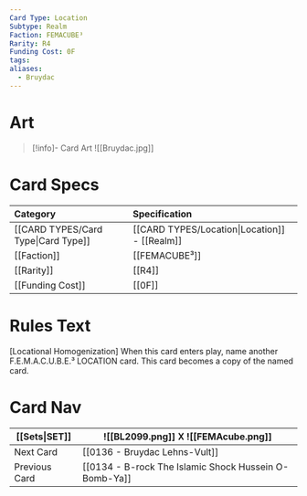 ```yaml
---
Card Type: Location
Subtype: Realm
Faction: FEMACUBE³
Rarity: R4
Funding Cost: 0F
tags: 
aliases:
  - Bruydac
---
```

# Art

> [!info]- Card Art
> ![[Bruydac.jpg]]

# Card Specs

| Category | Specification| 
| :--- | :--- |
| [[CARD TYPES/Card Type\|Card Type]] | [[CARD TYPES/Location\|Location]] - [[Realm]] |  
| [[Faction]] | [[FEMACUBE³]] |  
| [[Rarity]] | [[R4]] |  
| [[Funding Cost]] | [[0F]] | 

# Rules Text  

[Locational Homogenization] 
When this card enters play, name another F.E.M.A.C.U.B.E.³ LOCATION card.
This card becomes a copy of the named card.


# Card Nav

| [[Sets\|SET]] |  ![[BL2099.png]] 𐌢 ![[FEMAcube.png]] |
| ------------- | ------------------------------ |
| Next Card     | [[0136 - Bruydac Lehns-Vult]] |
| Previous Card | [[0134 - B-rock The Islamic Shock Hussein O-Bomb-Ya]] |



